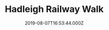 ---
date: 2019-08-07T16:53:44.000Z
title: Hadleigh Railway Walk
latitude: 52.04096961126445
longitude: 0.9595656394958496
category: checkin
---